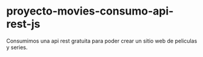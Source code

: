 # proyecto-movies-consumo-api-rest-js
Consumimos una api rest gratuita para poder crear un sitio web de peliculas y series.
